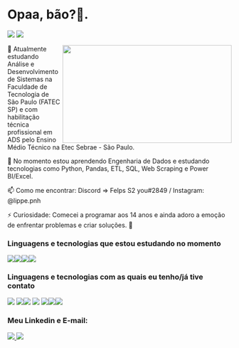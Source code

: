 # Opaa, bão?👋.

<img src="https://img.shields.io/badge/Procurando%20Estágio-32CD32?style=for-the-badge&logo=Handshake&logoColor=white"> <img src="https://img.shields.io/badge/Procurando%20uma%20oportunidade%20de%20est%C3%A1gio%20em%20Engenharia%20de%20Dados-FFA500?style=for-the-badge&logo=Handshake&logoColor=white">



<img align="right" src="https://media1.giphy.com/media/13HgwGsXF0aiGY/giphy.gif" width="380" height="220">

🔭 Atualmente estudando Análise e Desenvolvimento de Sistemas na Faculdade de Tecnologia de São Paulo (FATEC SP) e com habilitação técnica profissional em ADS pelo Ensino Médio Técnico na Etec Sebrae - São Paulo.

🌱 No momento estou aprendendo Engenharia de Dados e estudando tecnologias como Python, Pandas, ETL, SQL, Web Scraping e Power BI/Excel.

📫 Como me encontrar: Discord => Felps S2 you#2849 / Instagram: @lippe.pnh

⚡ Curiosidade: Comecei a programar aos 14 anos e ainda adoro a emoção de enfrentar problemas e criar soluções. 🚀

###  Linguagens e tecnologias que estou estudando no momento

<img src="https://img.shields.io/badge/Python-3776AB?style=for-the-badge&logo=python&logoColor=white"><img src="https://img.shields.io/badge/Pandas-150458?style=for-the-badge&logo=pandas&logoColor=white"><img src="https://img.shields.io/badge/SQL-4479A1?style=for-the-badge&logo=postgresql&logoColor=white"><img src="https://img.shields.io/badge/Power%20BI-F2C811?style=for-the-badge&logo=powerbi&logoColor=black">

###  Linguagens e tecnologias com as quais eu tenho/já tive contato

<img src="https://img.shields.io/badge/HTML5-E34F26?style=for-the-badge&logo=html5&logoColor=white"> <img src="https://img.shields.io/badge/CSS3-1572B6?style=for-the-badge&logo=css3&logoColor=white"><img src="https://img.shields.io/badge/JavaScript-F7DF1E?style=for-the-badge&logo=javascript&logoColor=black">
<img src="https://img.shields.io/badge/PHP-777BB4?style=for-the-badge&logo=php&logoColor=white"> <img src="https://img.shields.io/badge/MySQL-00000F?style=for-the-badge&logo=mysql&logoColor=white"><img src="https://img.shields.io/badge/Git-F05032?style=for-the-badge&logo=git&logoColor=white"><img src="https://img.shields.io/badge/C%23-239120?style=for-the-badge&logo=c-sharp&logoColor=white">

### Meu Linkedin e E-mail:
<a href="https://www.linkedin.com/in/felippe-pinheiro-87488b220/" target="_blank">
  <img src="https://img.shields.io/badge/LinkedIn-0077B5?style=for-the-badge&logo=linkedin&logoColor=white">
</a>
<a href="mailto:santospinheiro31@outlook.com">
  <img src="https://img.shields.io/badge/Email-0078D4?style=for-the-badge&logo=microsoft-outlook&logoColor=white">
</a>




